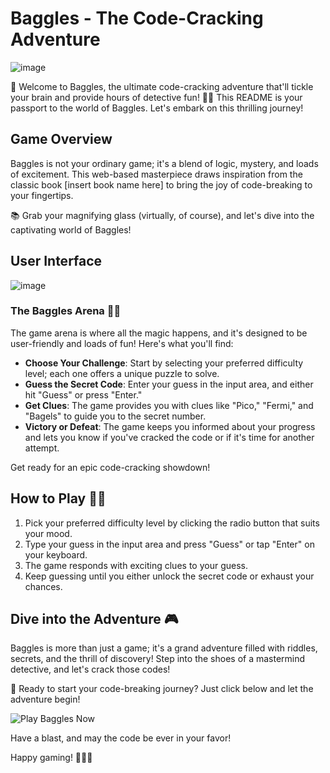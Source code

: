 # Baggles - The Code-Cracking Adventure

![image](https://github.com/DeepNets-US/Bagles-Game/assets/118154709/686466bf-cc6a-40f2-aba4-521c19bb388d)

🎉 Welcome to Baggles, the ultimate code-cracking adventure that'll tickle your brain and provide hours of detective fun! 🕵️‍♂️ This README is your passport to the world of Baggles. Let's embark on this thrilling journey!

## Game Overview

Baggles is not your ordinary game; it's a blend of logic, mystery, and loads of excitement. This web-based masterpiece draws inspiration from the classic book [insert book name here] to bring the joy of code-breaking to your fingertips.

📚 Grab your magnifying glass (virtually, of course), and let's dive into the captivating world of Baggles!

## User Interface

![image](https://github.com/DeepNets-US/Bagles-Game/assets/118154709/6cf84092-9f58-4587-8e18-6cef05e6ee4d)

### The Baggles Arena 🕵️‍♀️

The game arena is where all the magic happens, and it's designed to be user-friendly and loads of fun! Here's what you'll find:

- **Choose Your Challenge**: Start by selecting your preferred difficulty level; each one offers a unique puzzle to solve.
- **Guess the Secret Code**: Enter your guess in the input area, and either hit "Guess" or press "Enter."
- **Get Clues**: The game provides you with clues like "Pico," "Fermi," and "Bagels" to guide you to the secret number.
- **Victory or Defeat**: The game keeps you informed about your progress and lets you know if you've cracked the code or if it's time for another attempt.

Get ready for an epic code-cracking showdown!

## How to Play 🕵️‍♂️

1. Pick your preferred difficulty level by clicking the radio button that suits your mood.
2. Type your guess in the input area and press "Guess" or tap "Enter" on your keyboard.
3. The game responds with exciting clues to your guess.
4. Keep guessing until you either unlock the secret code or exhaust your chances.

## Dive into the Adventure 🎮

Baggles is more than just a game; it's a grand adventure filled with riddles, secrets, and the thrill of discovery! Step into the shoes of a mastermind detective, and let's crack those codes!

🚀 Ready to start your code-breaking journey? Just click below and let the adventure begin!

![Play Baggles Now](https://bagles-game.vercel.app/)

Have a blast, and may the code be ever in your favor!

Happy gaming! 🕵️‍♀️🎲

